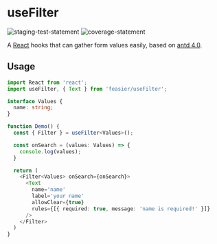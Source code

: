 # useFilter

![staging-test-statement][staging-test-statement] ![coverage-statement][coverage-statement]

A [React][react] hooks that can gather form values easily, based on [antd 4.0][antd].

[staging-test-statement]: https://github.com/feasier/useFilter/actions/workflows/main.yml/badge.svg?branch=staging 'badge link'

[react]: https://reactjs.org 'react'

[antd]: https://ant.design 'ant design'

[coverage-statement]: ./coverage/badge-statements.svg

## Usage

```typescript jsx
import React from 'react';
import useFilter, { Text } from 'feasier/useFilter';

interface Values {
  name: string;
}

function Demo() {
  const { Filter } = useFilter<Values>();

  const onSearch = (values: Values) => {
    console.log(values);
  }

  return (
    <Filter<Values> onSearch={onSearch}>
      <Text
        name='name'
        label='your name'
        allowClear={true}
        rules={[{ required: true, message: 'name is required!' }]}
      />
    </Filter>
  )
}
```
